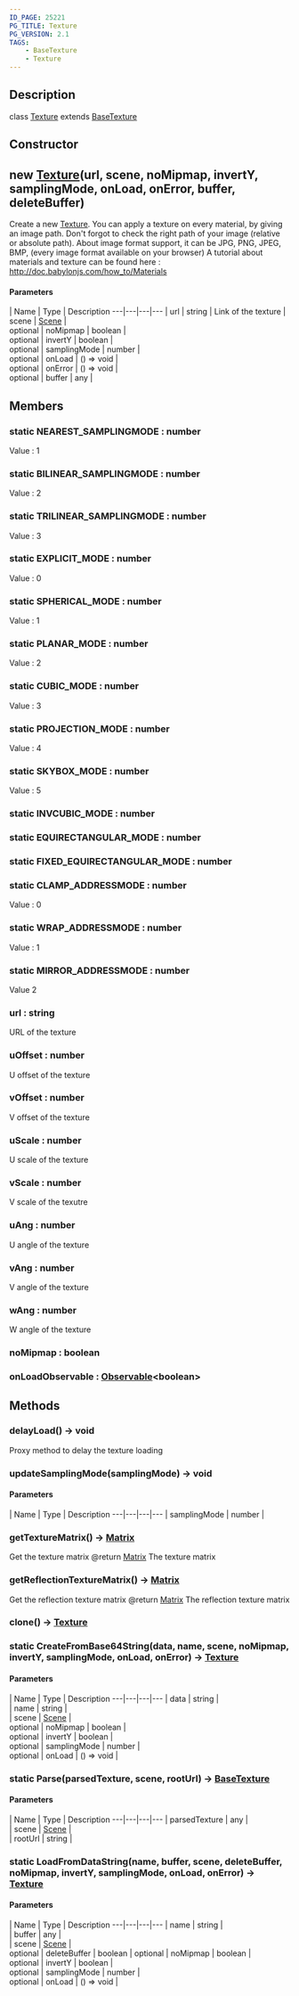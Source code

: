 ```yaml
---
ID_PAGE: 25221
PG_TITLE: Texture
PG_VERSION: 2.1
TAGS:
    - BaseTexture
    - Texture
---
```

## Description

class [Texture](/classes/2.5/Texture) extends [BaseTexture](/classes/2.5/BaseTexture)



## Constructor

## new [Texture](/classes/2.5/Texture)(url, scene, noMipmap, invertY, samplingMode, onLoad, onError, buffer, deleteBuffer)

Create a new [Texture](/classes/2.5/Texture).
You can apply a texture on every material, by giving an image path.
Don't forgot to check the right path of your image (relative or absolute path). About image format support, it can be JPG, PNG, JPEG, BMP, (every image format available on your browser)
A tutorial about materials and texture can be found here : http://doc.babylonjs.com/how_to/Materials

#### Parameters
 | Name | Type | Description
---|---|---|---
 | url | string |     Link of the texture
 | scene | [Scene](/classes/2.5/Scene) |     
optional | noMipmap | boolean |     
optional | invertY | boolean |     
optional | samplingMode | number |     
optional | onLoad | () =&gt; void |     
optional | onError | () =&gt; void |     
optional | buffer | any |     
## Members

### static NEAREST_SAMPLINGMODE : number

Value : 1

### static BILINEAR_SAMPLINGMODE : number

Value : 2

### static TRILINEAR_SAMPLINGMODE : number

Value : 3

### static EXPLICIT_MODE : number

Value : 0

### static SPHERICAL_MODE : number

Value : 1

### static PLANAR_MODE : number

Value : 2

### static CUBIC_MODE : number

Value : 3

### static PROJECTION_MODE : number

Value : 4

### static SKYBOX_MODE : number

Value : 5

### static INVCUBIC_MODE : number



### static EQUIRECTANGULAR_MODE : number



### static FIXED_EQUIRECTANGULAR_MODE : number



### static CLAMP_ADDRESSMODE : number

Value : 0

### static WRAP_ADDRESSMODE : number

Value : 1

### static MIRROR_ADDRESSMODE : number

Value 2

### url : string

URL of the texture

### uOffset : number

U offset of the texture

### vOffset : number

V offset of the texture

### uScale : number

U scale of the texture

### vScale : number

V scale of the texutre

### uAng : number

U angle of the texture

### vAng : number

V angle of the texture

### wAng : number

W angle of the texture

### noMipmap : boolean



### onLoadObservable : [Observable](/classes/2.5/Observable)&lt;boolean&gt;



## Methods

### delayLoad() &rarr; void

Proxy method to delay the texture loading
### updateSamplingMode(samplingMode) &rarr; void



#### Parameters
 | Name | Type | Description
---|---|---|---
 | samplingMode | number |     

### getTextureMatrix() &rarr; [Matrix](/classes/2.5/Matrix)

Get the texture matrix
@return [Matrix](/classes/2.5/Matrix) The texture matrix
### getReflectionTextureMatrix() &rarr; [Matrix](/classes/2.5/Matrix)

Get the reflection texture matrix
@return [Matrix](/classes/2.5/Matrix) The reflection texture matrix
### clone() &rarr; [Texture](/classes/2.5/Texture)


### static CreateFromBase64String(data, name, scene, noMipmap, invertY, samplingMode, onLoad, onError) &rarr; [Texture](/classes/2.5/Texture)



#### Parameters
 | Name | Type | Description
---|---|---|---
 | data | string |     
 | name | string |     
 | scene | [Scene](/classes/2.5/Scene) |     
optional | noMipmap | boolean |     
optional | invertY | boolean |     
optional | samplingMode | number |     
optional | onLoad | () =&gt; void |     
### static Parse(parsedTexture, scene, rootUrl) &rarr; [BaseTexture](/classes/2.5/BaseTexture)



#### Parameters
 | Name | Type | Description
---|---|---|---
 | parsedTexture | any |   
 | scene | [Scene](/classes/2.5/Scene) |     
 | rootUrl | string |   
### static LoadFromDataString(name, buffer, scene, deleteBuffer, noMipmap, invertY, samplingMode, onLoad, onError) &rarr; [Texture](/classes/2.5/Texture)



#### Parameters
 | Name | Type | Description
---|---|---|---
 | name | string |     
 | buffer | any |     
 | scene | [Scene](/classes/2.5/Scene) |     
optional | deleteBuffer | boolean | 
optional | noMipmap | boolean |     
optional | invertY | boolean |     
optional | samplingMode | number |     
optional | onLoad | () =&gt; void |     

